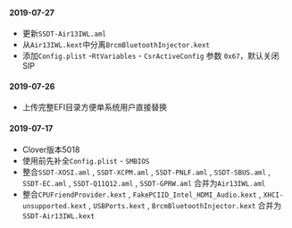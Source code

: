 #### 2019-07-27

+ 更新`SSDT-Air13IWL.aml`
+ 从`Air13IWL.kext`中分离`BrcmBluetoothInjector.kext `
+ 添加`Config.plist` -`RtVariables` - `CsrActiveConfig` 参数  `0x67`，默认关闭SIP

#### 2019-07-26

+ 上传完整EFI目录方便单系统用户直接替换

#### 2019-07-17

+ Clover版本5018
+ 使用前先补全`Config.plist` - `SMBIOS`
+ 整合`SSDT-XOSI.aml` , `SSDT-XCPM.aml` , `SSDT-PNLF.aml` , `SSDT-SBUS.aml` , `SSDT-EC.aml` , `SSDT-Q11Q12.aml` , `SSDT-GPRW.aml` 合并为`Air13IWL.aml`
+ 整合`CPUFriendProvider.kext` , `FakePCIID_Intel_HDMI_Audio.kext` , `XHCI-unsupported.kext` , `USBPorts.kext` , `BrcmBluetoothInjector.kext` 合并为`SSDT-Air13IWL.kext`




